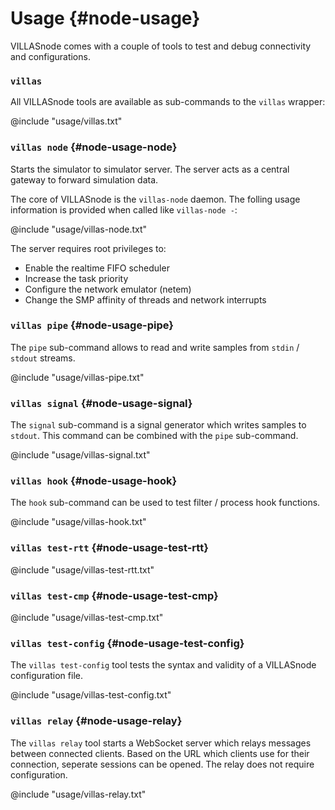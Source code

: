 # Usage {#node-usage}

VILLASnode comes with a couple of tools to test and debug connectivity and configurations.

### `villas`

All VILLASnode tools are available as sub-commands to the `villas` wrapper:

@include "usage/villas.txt"

### `villas node` {#node-usage-node}

Starts the simulator to simulator server. The server acts as a central gateway to forward simulation data.

The core of VILLASnode is the `villas-node` daemon.
The folling usage information is provided when called like `villas-node -`:

@include "usage/villas-node.txt"

The server requires root privileges to:

 - Enable the realtime FIFO scheduler
 - Increase the task priority
 - Configure the network emulator (netem)
 - Change the SMP affinity of threads and network interrupts

### `villas pipe` {#node-usage-pipe}

The `pipe` sub-command allows to read and write samples from `stdin` / `stdout` streams.

@include "usage/villas-pipe.txt"

### `villas signal` {#node-usage-signal}

The `signal` sub-command is a signal generator which writes samples to `stdout`.
This command can be combined with the `pipe` sub-command.

@include "usage/villas-signal.txt"

### `villas hook` {#node-usage-hook}

The `hook` sub-command can be used to test filter / process hook functions.

@include "usage/villas-hook.txt"

### `villas test-rtt` {#node-usage-test-rtt}

@include "usage/villas-test-rtt.txt"

### `villas test-cmp` {#node-usage-test-cmp}

@include "usage/villas-test-cmp.txt"

### `villas test-config` {#node-usage-test-config}

The `villas test-config` tool tests the syntax and validity of a VILLASnode configuration file.

@include "usage/villas-test-config.txt"

### `villas relay` {#node-usage-relay}

The `villas relay` tool starts a WebSocket server which relays messages between connected clients.
Based on the URL which clients use for their connection, seperate sessions can be opened.
The relay does not require configuration.

@include "usage/villas-relay.txt"
